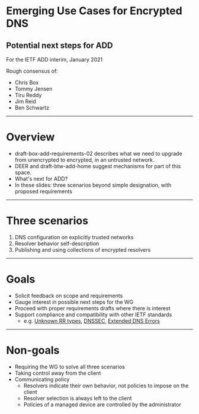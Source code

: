 # Emerging Use Cases for Encrypted DNS
## Potential next steps for ADD

For the IETF ADD interim, January 2021

Rough consensus of:
* Chris Box
* Tommy Jensen
* Tiru Reddy
* Jim Reid
* Ben Schwartz

----
# Overview

* draft-box-add-requirements-02 describes what we need to upgrade from unencrypted to encrypted, in an untrusted network.
* DEER and draft-btw-add-home suggest mechanisms for part of this space.
* What's next for ADD?
* In these slides: three scenarios beyond simple designation, with proposed requirements
----
# Three scenarios

1. DNS configuration on explicitly trusted networks
2. Resolver behavior self-description
3. Publishing and using collections of encrypted resolvers
----
# Goals

* Solicit feedback on scope and requirements
* Gauge interest in possible next steps for the WG
* Proceed with proper requirements drafts where there is interest
* Support compliance and compatibility with other IETF standards
  - e.g. [Unknown RR types](https://tools.ietf.org/html/rfc3597), [DNSSEC](https://tools.ietf.org/html/rfc4035), [Extended DNS Errors](https://tools.ietf.org/html/draft-ietf-dnsop-extended-error)
----
# Non-goals

* Requiring the WG to solve all three scenarios
* Taking control away from the client
* Communicating policy
  - Resolvers indicate their own behavior, not policies to impose on the client
  - Resolver selection is always left to the client
  - Policies of a managed device are controlled by the administrator
